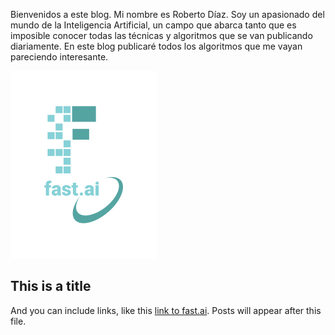 Bienvenidos a este blog. Mi nombre es Roberto Díaz. Soy un apasionado del mundo de la Inteligencia Artificial, un campo que abarca tanto que es imposible conocer todas las técnicas y algoritmos que se van publicando diariamente. En este blog publicaré todos los algoritmos que me vayan pareciendo interesante.

![Image of fast.ai logo](images/logo.png)

## This is a title

And you can include links, like this [link to fast.ai](https://www.fast.ai). Posts will appear after this file. 
